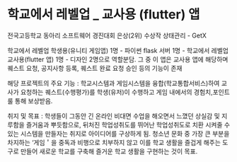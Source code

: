 # 학교에서 레벨업 _ 교사용 (flutter) 앱

전국고등학교 동아리 소프트웨어 경진대회 은상(2위) 수상작
상태관리 - GetX

학교에서 레벨업 학생용(유니티 게임앱) 1명 - 파이썬 flask 서버 1명 - 학교에서 레벨업 교사용(flutter 앱) 1명 - 디자인 2명으로 역할분담.
그 중 이 앱은 교사용 앱에 해당하며 퀘스트 요청, 공지사항 등록, 퀘스트 완료 요청 승인 등의 기능이 존재

해당 프로젝트의 주요 기능 : 학교시스템과 게임시스템을 융합(학교통합서비스)하여 교사가 요청하는 퀘스트(수행평가)를 학생(유저)이 수행하고 게임 내에서의 경험치,포인트룰 통해 보상받음.

취지 및 목표 : 학생들이 그동안 긴 온라인 비대면 수업을 해오면서 느꼈던 상실감 및 지루함을 즐거움과 뿌듯함으로, 뒤처진 학업성취도를 뛰어난 학업성취도로 치환 시켜줄 수 있는 시스템을 만들자는 취지로 아이디어를 구상하게 됨.
청소년 문화 중 가장 큰 부분을 차지하는 ‘게임＇을 중독과 비행으로 치부하지 않고 이를 학교 생활을 즐겁게 해주는 도구로 만들어 새로운 학교를 구축해 즐거운 학교 생활을 구현하는 것이 목표.
